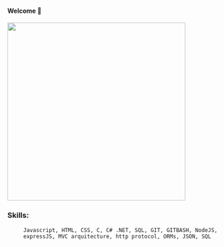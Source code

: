    #### Welcome 👋 

<img style="width: 400px;" src="https://media0.giphy.com/media/Lny6Rw04nsOOc/giphy.gif?cid=ecf05e47k08b0l4wkypmw5qf08x6ed1iecsb7mseg7o1f7ms&rid=giphy.gif&ct=g" />

   <h3>Skills:</h3>

         Javascript, HTML, CSS, C, C# .NET, SQL, GIT, GITBASH, NodeJS, 
         expressJS, MVC arquitecture, http protocol, ORMs, JSON, SQL
         
